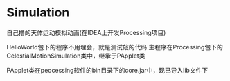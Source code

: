 # Simulation
自己撸的天体运动模拟动画(在IDEA上开发Processing项目)

HelloWorld包下的程序不用理会，就是测试敲的代码
主程序在Processing包下的CelestialMotionSimulation类中，继承于PApplet类

PApplet类在peocessing软件的bin目录下的core.jar中，现已导入lib文件下
